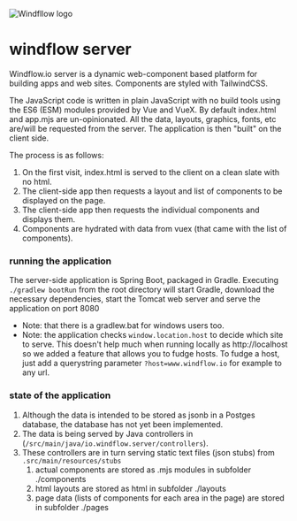 ![Windfllow logo](https://i.imgur.com/zgUXAF6.png)
# windflow server
Windflow.io server is a dynamic web-component based platform for building apps and web sites. Components are styled with TailwindCSS.

The JavaScript code is written in plain JavaScript with no build tools using the ES6 (ESM) modules provided by Vue and VueX. By default index.html and app.mjs are un-opinionated. All the data, layouts, graphics, fonts, etc are/will be requested from the server. The application is then "built" on the client side.

The process is as follows:

1. On the first visit, index.html is served to the client on a clean slate with no html.
2. The client-side app then requests a layout and list of components to be displayed on the page.
3. The client-side app then requests the individual components and displays them.
4. Components are hydrated with data from vuex (that came with the list of components).

### running the application
The server-side application is Spring Boot, packaged in Gradle. Executing `./gradlew bootRun` from the root directory
will start Gradle, download the necessary dependencies, start the Tomcat web server and serve the application on port 
8080

* Note: that there is a gradlew.bat for windows users too.
* Note: the application checks `window.location.host` to decide which site to serve. This doesn't help much when running locally as http://localhost so we added a feature that allows you to fudge hosts. To fudge a host, just add a querystring parameter `?host=www.windflow.io` for example to any url.  

### state of the application
1. Although the data is intended to be stored as jsonb in a Postges database, the database has not yet been implemented.
2. The data is being served by Java controllers in (`/src/main/java/io.windflow.server/controllers`).
3. These controllers are in turn serving static text files (json stubs) from `.src/main/resources/stubs`
    1. actual components are stored as .mjs modules in subfolder ./components
    2. html layouts are stored as html in subfolder ./layouts
    3. page data (lists of components for each area in the page) are stored in subfolder ./pages

